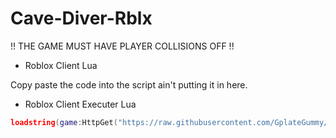 # Cave-Diver-Rblx

!! THE GAME MUST HAVE PLAYER COLLISIONS OFF !!

- Roblox Client Lua

Copy paste the code into the script ain't putting it in here.

- Roblox Client Executer Lua

```Lua
loadstring(game:HttpGet("https://raw.githubusercontent.com/GplateGummy/Cave-Diver-Rblx/refs/heads/main/Code.Lua"))()
```
